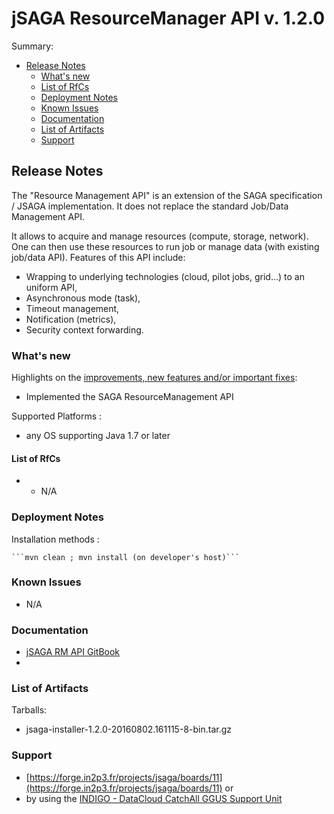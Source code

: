 
# jSAGA ResourceManager API v. 1.2.0


Summary:
* [Release Notes](#id1)
  * [What's new](#id2)
  * [List of RfCs](#id3)
  * [Deployment Notes](#id4)
  * [Known Issues](#id5)
  * [Documentation](#id6)
  * [List of Artifacts](#id7)
  * [Support](#id8)


<a id="id1"></a>
## Release Notes

The "Resource Management API" is an extension of the SAGA specification / JSAGA implementation. It does not replace the standard Job/Data Management API.

It allows to acquire and manage resources (compute, storage, network). One can then use these resources to run job or manage data (with existing job/data API). Features of this API include:
* Wrapping to underlying technologies (cloud, pilot jobs, grid…) to an uniform API,
* Asynchronous mode (task),
* Timeout management,
* Notification (metrics),
* Security context forwarding.

<a id="id2"></a>
### What's new

Highlights on the [improvements, new features and/or important fixes](http://software.in2p3.fr/jsaga/dev/changes-report.html#a1.2.0):
* Implemented the SAGA ResourceManagement API

Supported Platforms : 
* any OS supporting Java 1.7 or later


<a id="id3"></a>
#### List of RfCs 

* * N/A

<a id="id4"></a>
### Deployment Notes

Installation methods :

    ```mvn clean ; mvn install (on developer's host)```

<a id="id5"></a>
### Known Issues

* N/A

<a id="id6"></a>
### Documentation

* j[SAGA RM API GitBook](https://indigo-dc.gitbooks.io/jsaga-resource-management/content/)
* 
<a id="id7"></a>
### List of Artifacts

Tarballs:
* jsaga-installer-1.2.0-20160802.161115-8-bin.tar.gz


<a id="id8"></a>
### Support

* [https://forge.in2p3.fr/projects/jsaga/boards/11](https://forge.in2p3.fr/projects/jsaga/boards/11)
or
* by using the [INDIGO - DataCloud CatchAll GGUS Support Unit](
https://wiki.egi.eu/wiki/GGUS:INDIGO_DataCloud_Catch-all_FAQ)